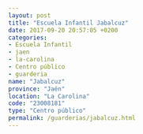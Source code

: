 ```yaml
---
layout: post
title: "Escuela Infantil Jabalcuz"
date: 2017-09-20 20:57:05 +0200
categories:
- Escuela Infantil
- jaen
- la-carolina
- Centro público
- guarderia
name: "Jabalcuz"
province: "Jaén"
location: "La Carolina"
code: "23008181"
type: "Centro público"
permalink: /guarderias/jabalcuz.html
---
```

